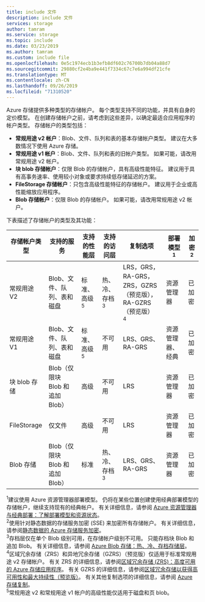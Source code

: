 ```yaml
---
title: include 文件
description: include 文件
services: storage
author: tamram
ms.service: storage
ms.topic: include
ms.date: 03/23/2019
ms.author: tamram
ms.custom: include file
ms.openlocfilehash: 0e5c1974ecb1b3efb8df602c76700b7db04a88d7
ms.sourcegitcommit: 29880cf2e4ba9e441f7334c67c7e6a994df21cfe
ms.translationtype: MT
ms.contentlocale: zh-CN
ms.lasthandoff: 09/26/2019
ms.locfileid: "71310520"
---
```

Azure 存储提供多种类型的存储帐户。 每个类型支持不同的功能，并具有自身的定价模型。 在创建存储帐户之前，请考虑到这些差异，以确定最适合应用程序的帐户类型。 存储帐户的类型包括：

- **常规用途 v2 帐户**：Blob、文件、队列和表的基本存储帐户类型。 建议在大多数情况下使用 Azure 存储。
- **常规用途 v1 帐户**：Blob、文件、队列和表的旧帐户类型。 如果可能，请改用常规用途 v2 帐户。
- **块 blob 存储帐户**：仅限 Blob 的存储帐户，具有高级性能特征。 建议用于具有高事务速率、使用较小对象或要求持续低存储延迟的方案。
- **FileStorage 存储帐户**：只包含高级性能特征的存储帐户。 建议用于企业或高性能缩放应用程序。
- **Blob 存储帐户**：仅限 Blob 的存储帐户。 如果可能，请改用常规用途 v2 帐户。

下表描述了存储帐户的类型及其功能：

| 存储帐户类型 | 支持的服务                       | 支持的性能层      | 支持的访问层         | 复制选项               | 部署模型<div role="complementary" aria-labelledby="deployment-model"><sup>1</sup></div> | 加密<div role="complementary" aria-labelledby="encryption"><sup>2</sup></div> |
|----------------------|------------------------------------------|-----------------------------|--------------------------------|-----------------------------------|------------------------------|------------------------|
| 常规用途 V2   | Blob、文件、队列、表和磁盘       | 标准、高级<div role="complementary" aria-labelledby="premium-performance"><sup>5</sup></div> | 热、冷、存档<div role="complementary" aria-labelledby="archive"><sup>3</sup></div> | LRS，GRS，RA-GRS，ZRS，GZRS （预览版），RA-GZRS （预览版）<div role="complementary" aria-labelledby="zone-redundant-storage"><sup>4</sup></div> | 资源管理器             | 已加密              |
| 常规用途 V1   | Blob、文件、队列、表和磁盘       | 标准、高级<div role="complementary" aria-labelledby="premium-performance"><sup>5</sup></div> | 不可用                            | LRS、GRS、RA-GRS                  | 资源管理器、经典    | 已加密              |
| 块 blob 存储   | Blob（仅限块 Blob 和追加 Blob） | 高级                       | 不可用                            | LRS                               | 资源管理器             | 已加密              |
| FileStorage   | 仅文件 | 高级                       | 不可用                            | LRS                               | 资源管理器             | 已加密              |
| Blob 存储         | Blob（仅限块 Blob 和追加 Blob） | 标准                      | 热、冷、存档<div role="complementary" aria-labelledby="archive"><sup>3</sup></div> | LRS、GRS、RA-GRS                  | 资源管理器             | 已加密              |

<div id="deployment-model"><sup>1</sup>建议使用 Azure 资源管理器部署模型。 仍将在某些位置创建使用经典部署模型的存储帐户，继续支持现有的经典帐户。 有关详细信息，请参阅 <a href="https://docs.microsoft.com/azure/azure-resource-manager/resource-manager-deployment-model">Azure 资源管理器与经典部署：了解部署模型和资源状态</a>。</div>

<div id="encryption"><sup>2</sup>使用针对静态数据的存储服务加密 (SSE) 来加密所有存储帐户。 有关详细信息，请参阅<a href="https://docs.microsoft.com/azure/storage/common/storage-service-encryption">静态数据的 Azure 存储服务加密</a>。</div>

<div id="archive"><sup>3</sup>存档层仅在单个 Blob 级别可用，在存储帐户级别不可用。 只能存档块 Blob 和追加 Blob。 有关详细信息，请参阅 <a href="https://docs.microsoft.com/azure/storage/blobs/storage-blob-storage-tiers">Azure Blob 存储：热、冷、存档存储层</a>。</div>

<div id="zone-redundant-storage"><sup>4</sup>区域冗余存储（ZRS）和异地冗余存储（GZRS）（预览版）仅适用于标准常规用途 v2 存储帐户。 有关 ZRS 的详细信息，请参阅<a href="https://docs.microsoft.com/azure/storage/common/storage-redundancy-zrs">区域冗余存储 (ZRS)：高度可用的 Azure 存储应用程序</a>。 有关 GZRS 的详细信息，请参阅<a href="https://docs.microsoft.com/azure/storage/common/storage-redundancy-gzrs">区域冗余存储以获得高可用性和最大持续性（预览版）</a>。 有关其他复制选项的详细信息，请参阅 <a href="https://docs.microsoft.com/azure/storage/common/storage-redundancy">Azure 存储复制</a>。</div>

<div id="premium-performance"><sup>5</sup>常规用途 v2 和常规用途 v1 帐户的高级性能仅适用于磁盘和页 blob。</div>
